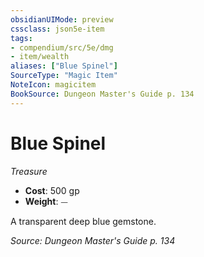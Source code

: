 ```yaml
---
obsidianUIMode: preview
cssclass: json5e-item
tags:
- compendium/src/5e/dmg
- item/wealth
aliases: ["Blue Spinel"]
SourceType: "Magic Item"
NoteIcon: magicitem
BookSource: Dungeon Master's Guide p. 134
---
```

# Blue Spinel
*Treasure*  

- **Cost**: 500 gp
- **Weight**: ⏤

A transparent deep blue gemstone.

*Source: Dungeon Master's Guide p. 134*